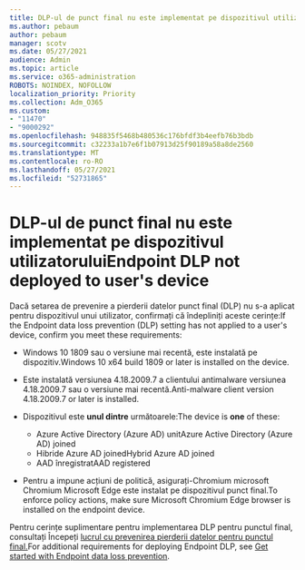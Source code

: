 ```yaml
---
title: DLP-ul de punct final nu este implementat pe dispozitivul utilizatorului
ms.author: pebaum
author: pebaum
manager: scotv
ms.date: 05/27/2021
audience: Admin
ms.topic: article
ms.service: o365-administration
ROBOTS: NOINDEX, NOFOLLOW
localization_priority: Priority
ms.collection: Adm_O365
ms.custom:
- "11470"
- "9000292"
ms.openlocfilehash: 948835f5468b480536c176bfdf3b4eefb76b3bdb
ms.sourcegitcommit: c32233a1b7e6f1b07913d25f90189a58a8de2560
ms.translationtype: MT
ms.contentlocale: ro-RO
ms.lasthandoff: 05/27/2021
ms.locfileid: "52731865"
---
```

# <a name="endpoint-dlp-not-deployed-to-users-device"></a><span data-ttu-id="1519f-102">DLP-ul de punct final nu este implementat pe dispozitivul utilizatorului</span><span class="sxs-lookup"><span data-stu-id="1519f-102">Endpoint DLP not deployed to user's device</span></span>

<span data-ttu-id="1519f-103">Dacă setarea de prevenire a pierderii datelor punct final (DLP) nu s-a aplicat pentru dispozitivul unui utilizator, confirmați că îndepliniți aceste cerințe:</span><span class="sxs-lookup"><span data-stu-id="1519f-103">If the Endpoint data loss prevention (DLP) setting has not applied to a user's device, confirm you meet these requirements:</span></span>

- <span data-ttu-id="1519f-104">Windows 10 1809 sau o versiune mai recentă, este instalată pe dispozitiv.</span><span class="sxs-lookup"><span data-stu-id="1519f-104">Windows 10 x64 build 1809 or later is installed on the device.</span></span>
- <span data-ttu-id="1519f-105">Este instalată versiunea 4.18.2009.7 a clientului antimalware versiunea 4.18.2009.7 sau o versiune mai recentă.</span><span class="sxs-lookup"><span data-stu-id="1519f-105">Anti-malware client version 4.18.2009.7 or later is installed.</span></span>
- <span data-ttu-id="1519f-106">Dispozitivul este **unul dintre** următoarele:</span><span class="sxs-lookup"><span data-stu-id="1519f-106">The device is **one** of these:</span></span>
    
    - <span data-ttu-id="1519f-107">Azure Active Directory (Azure AD) unit</span><span class="sxs-lookup"><span data-stu-id="1519f-107">Azure Active Directory (Azure AD) joined</span></span>
    - <span data-ttu-id="1519f-108">Hibride Azure AD joined</span><span class="sxs-lookup"><span data-stu-id="1519f-108">Hybrid Azure AD joined</span></span>
    - <span data-ttu-id="1519f-109">AAD înregistrat</span><span class="sxs-lookup"><span data-stu-id="1519f-109">AAD registered</span></span>

- <span data-ttu-id="1519f-110">Pentru a impune acțiuni de politică, asigurați-Chromium microsoft Chromium Microsoft Edge este instalat pe dispozitivul punct final.</span><span class="sxs-lookup"><span data-stu-id="1519f-110">To enforce policy actions, make sure Microsoft Chromium Edge browser is installed on the endpoint device.</span></span>

<span data-ttu-id="1519f-111">Pentru cerințe suplimentare pentru implementarea DLP pentru punctul final, consultați Începeți [lucrul cu prevenirea pierderii datelor pentru punctul final.](/microsoft-365/compliance/endpoint-dlp-getting-started#prepare-your-endpoints)</span><span class="sxs-lookup"><span data-stu-id="1519f-111">For additional requirements for deploying Endpoint DLP, see [Get started with Endpoint data loss prevention](/microsoft-365/compliance/endpoint-dlp-getting-started#prepare-your-endpoints).</span></span>